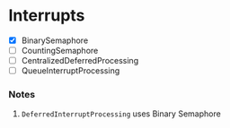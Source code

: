 # Interrupts

- [x] BinarySemaphore
- [ ] CountingSemaphore
- [ ] CentralizedDeferredProcessing
- [ ] QueueInterruptProcessing

### Notes

1. `DeferredInterruptProcessing` uses Binary Semaphore
